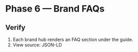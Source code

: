 # Phase 6 — Brand FAQs

## Verify
1) Each brand hub renders an FAQ section under the guide.
2) View source: JSON-LD <script type="application/ld+json"> block present with FAQPage.
3) Search Console: URL Inspection shows detected structured data (allow time to crawl).
4) Lighthouse remains healthy.

## Editing
- Update content/brand-faqs/{brand}.mdx.
- Keep Q:/A: lines to populate FAQPage JSON-LD automatically.
